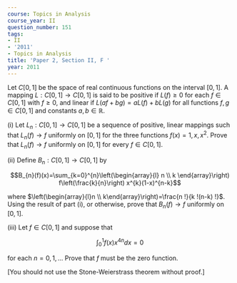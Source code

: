 ```yaml
---
course: Topics in Analysis
course_year: II
question_number: 151
tags:
- II
- '2011'
- Topics in Analysis
title: 'Paper 2, Section II, F '
year: 2011
---
```




Let $C[0,1]$ be the space of real continuous functions on the interval $[0,1]$. A mapping $L: C[0,1] \rightarrow C[0,1]$ is said to be positive if $L(f) \geqslant 0$ for each $f \in C[0,1]$ with $f \geqslant 0$, and linear if $L(a f+b g)=a L(f)+b L(g)$ for all functions $f, g \in C[0,1]$ and constants $a, b \in \mathbb{R}$.

(i) Let $L_{n}: C[0,1] \rightarrow C[0,1]$ be a sequence of positive, linear mappings such that $L_{n}(f) \rightarrow f$ uniformly on $[0,1]$ for the three functions $f(x)=1, x, x^{2}$. Prove that $L_{n}(f) \rightarrow f$ uniformly on $[0,1]$ for every $f \in C[0,1]$.

(ii) Define $B_{n}: C[0,1] \rightarrow C[0,1]$ by

$$B_{n}(f)(x)=\sum_{k=0}^{n}\left(\begin{array}{l}
n \\
k
\end{array}\right) f\left(\frac{k}{n}\right) x^{k}(1-x)^{n-k}$$

where $\left(\begin{array}{l}n \\ k\end{array}\right)=\frac{n !}{k !(n-k) !}$. Using the result of part (i), or otherwise, prove that $B_{n}(f) \rightarrow f$ uniformly on $[0,1]$.

(iii) Let $f \in C[0,1]$ and suppose that

$$\int_{0}^{1} f(x) x^{4 n} d x=0$$

for each $n=0,1, \ldots$ Prove that $f$ must be the zero function.

[You should not use the Stone-Weierstrass theorem without proof.]